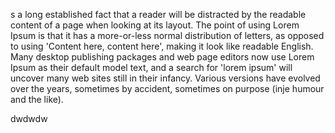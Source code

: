 s a long established fact that a reader will be distracted by the readable content
 of a page when looking at its layout. The point of using Lorem Ipsum is that it has a 
 more-or-less normal distribution of letters, as opposed to using 'Content here, content 
 here', making it look like readable English. Many desktop publishing packages and web page 
 editors now use Lorem Ipsum as their default model text, and a search for 'lorem ipsum' 
 will uncover many web sites still in their infancy. Various versions have evolved over the 
 years, sometimes by accident, sometimes on purpose (inje   humour and the like).

dwdwdw
